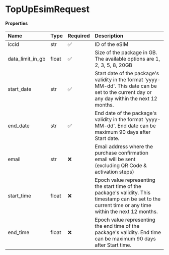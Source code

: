 # TopUpEsimRequest

**Properties**

| Name             | Type  | Required | Description                                                                                                                                             |
| :--------------- | :---- | :------- | :------------------------------------------------------------------------------------------------------------------------------------------------------ |
| iccid            | str   | ✅       | ID of the eSIM                                                                                                                                          |
| data_limit_in_gb | float | ✅       | Size of the package in GB. The available options are 1, 2, 3, 5, 8, 20GB                                                                                |
| start_date       | str   | ✅       | Start date of the package's validity in the format 'yyyy-MM-dd'. This date can be set to the current day or any day within the next 12 months.          |
| end_date         | str   | ✅       | End date of the package's validity in the format 'yyyy-MM-dd'. End date can be maximum 90 days after Start date.                                        |
| email            | str   | ❌       | Email address where the purchase confirmation email will be sent (excluding QR Code & activation steps)                                                 |
| start_time       | float | ❌       | Epoch value representing the start time of the package's validity. This timestamp can be set to the current time or any time within the next 12 months. |
| end_time         | float | ❌       | Epoch value representing the end time of the package's validity. End time can be maximum 90 days after Start time.                                      |
